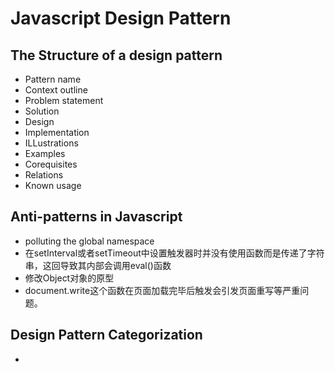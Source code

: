 # Javascript Design Pattern 

## The Structure of a design pattern

- Pattern name
- Context outline
- Problem statement
- Solution
- Design
- Implementation 
- ILLustrations
- Examples
- Corequisites
- Relations
- Known usage


## Anti-patterns in Javascript
- polluting the global namespace 
- 在setInterval或者setTimeout中设置触发器时并没有使用函数而是传递了字符串，这回导致其内部会调用eval()函数
- 修改Object对象的原型
- document.write这个函数在页面加载完毕后触发会引发页面重写等严重问题。


## Design Pattern Categorization

- 